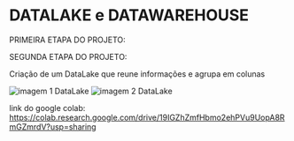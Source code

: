 # DATALAKE e DATAWAREHOUSE

PRIMEIRA ETAPA DO PROJETO:







SEGUNDA ETAPA DO PROJETO:

Criação de um DataLake que reune informações e agrupa em colunas

![imagem 1 DataLake](https://github.com/DevAvoluzo/DataLake/assets/164108106/1c08004a-fcc4-481d-8a5d-528dec74f205)
![imagem 2 DataLake](https://github.com/DevAvoluzo/DataLake/assets/164108106/2e2aa23c-f388-4c3f-bc24-59b6e3cfe11f)

link do google colab: https://colab.research.google.com/drive/19IGZhZmfHbmo2ehPVu9UopA8RmGZmrdV?usp=sharing



